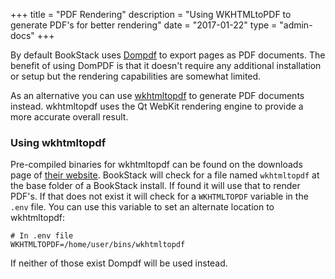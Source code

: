 +++
title = "PDF Rendering"
description = "Using WKHTMLtoPDF to generate PDF's for better rendering"
date = "2017-01-22"
type = "admin-docs"
+++

By default BookStack uses [Dompdf](https://github.com/dompdf/dompdf) to export pages as PDF documents. The benefit of using DomPDF is that it doesn't require any additional installation or setup but the rendering capabilities are somewhat limited.

As an alternative you can use [wkhtmltopdf](http://wkhtmltopdf.org/) to generate PDF documents instead. wkhtmltopdf uses the Qt WebKit rendering engine to provide a more accurate overall result.

### Using wkhtmltopdf

Pre-compiled binaries for wkhtmltopdf can be found on the downloads page of [their website](http://wkhtmltopdf.org/downloads.html). BookStack will check for a file named `wkhtmltopdf` at the base folder of a BookStack install. If found it will use that to render PDF's. If that does not exist it will check for a `WKHTMLTOPDF` variable in the `.env` file. You can use this variable to set an alternate location to wkhtmltopdf:

```
# In .env file
WKHTMLTOPDF=/home/user/bins/wkhtmltopdf
```

If neither of those exist Dompdf will be used instead.
